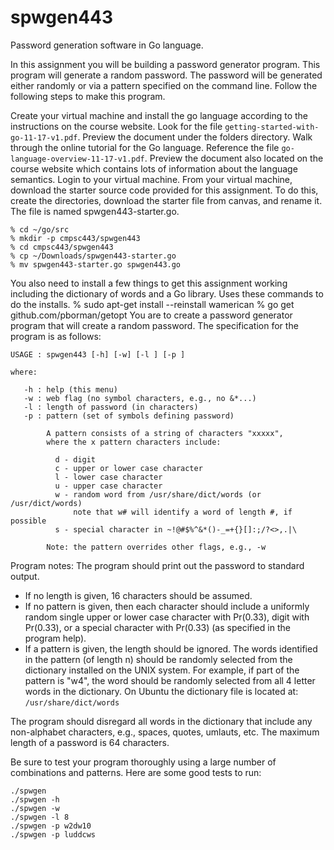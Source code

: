 # spwgen443

Password generation software in Go language.

In this assignment you will be building a password generator program. This program will generate a random password. The password will be generated either randomly or via a pattern specified on the command line. Follow the following steps to make this program.

Create your virtual machine and install the go language according to the instructions on the course website. Look for the file `getting-started-with-go-11-17-v1.pdf`. Preview the document under the folders directory.
Walk through the online tutorial for the Go language. Reference the file `go-language-overview-11-17-v1.pdf`. Preview the document also located on the course website which contains lots of information about the language semantics.
Login to your virtual machine. From your virtual machine, download the starter source code provided for this assignment. To do this, create the directories, download the starter file from canvas, and rename it. The file is named spwgen443-starter.go.

```
% cd ~/go/src
% mkdir -p cmpsc443/spwgen443
% cd cmpsc443/spwgen443
% cp ~/Downloads/spwgen443-starter.go
% mv spwgen443-starter.go spwgen443.go
```
You also need to install a few things to get this assignment working including the dictionary of words and a Go library. Uses these commands to do the installs.
% sudo apt-get install --reinstall wamerican
% go get github.com/pborman/getopt
You are to create a password generator program that will create a random password. The specification for the program is as follows:
```
USAGE : spwgen443 [-h] [-w] [-l ] [-p ]

where:

   -h : help (this menu)
   -w : web flag (no symbol characters, e.g., no &*...)
   -l : length of password (in characters)
   -p : pattern (set of symbols defining password)

        A pattern consists of a string of characters "xxxxx",
        where the x pattern characters include:

          d - digit
          c - upper or lower case character
          l - lower case character
          u - upper case character
          w - random word from /usr/share/dict/words (or /usr/dict/words)
              note that w# will identify a word of length #, if possible
          s - special character in ~!@#$%^&*()-_=+{}[]:;/?<>,.|\

        Note: the pattern overrides other flags, e.g., -w
```
Program notes:
The program should print out the password to standard output.

- If no length is given, 16 characters should be assumed.
- If no pattern is given, then each character should include a uniformly random single upper or lower case character with Pr(0.33), digit with Pr(0.33), or a special character with Pr(0.33) (as specified in the program help).
- If a pattern is given, the length should be ignored.
The words identified in the pattern (of length n) should be randomly selected from the dictionary installed on the UNIX system. For example, if part of the pattern is "w4", the word should be randomly selected from all 4 letter words in the dictionary. On Ubuntu the dictionary file is located at:
`/usr/share/dict/words`

The program should disregard all words in the dictionary that include any non-alphabet characters, e.g., spaces, quotes, umlauts, etc.
The maximum length of a password is 64 characters.

Be sure to test your program thoroughly using a large number of combinations and patterns. Here are some good tests to run:
```
./spwgen
./spwgen -h
./spwgen -w
./spwgen -l 8
./spwgen -p w2dw10
./spwgen -p luddcws
```